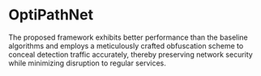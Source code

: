 # OptiPathNet
The proposed framework exhibits better performance than the baseline algorithms and employs a meticulously crafted obfuscation scheme to conceal detection traffic accurately, thereby preserving network security while minimizing disruption to regular services.
